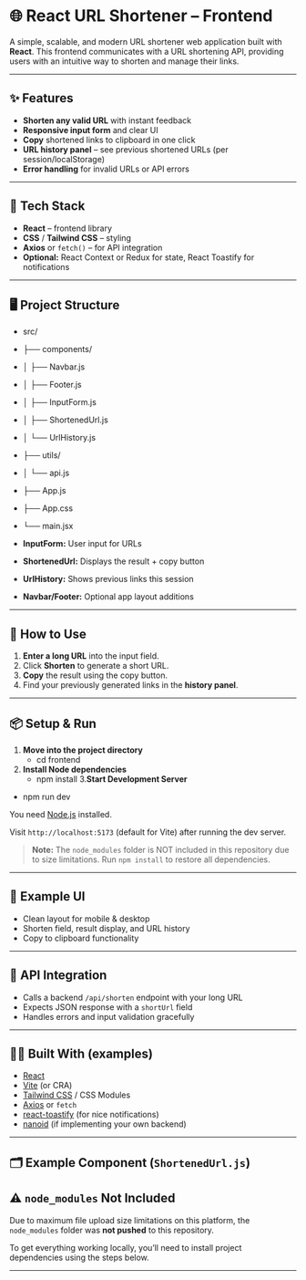 # 🌐 React URL Shortener – Frontend

A simple, scalable, and modern URL shortener web application built with **React**. This frontend communicates with a URL shortening API, providing users with an intuitive way to shorten and manage their links.

---

## ✨ Features

- **Shorten any valid URL** with instant feedback
- **Responsive input form** and clear UI
- **Copy** shortened links to clipboard in one click
- **URL history panel** – see previous shortened URLs (per session/localStorage)
- **Error handling** for invalid URLs or API errors

---

## 🚀 Tech Stack

- **React** – frontend library
- **CSS** / **Tailwind CSS** – styling
- **Axios** or `fetch()` – for API integration
- **Optional:** React Context or Redux for state, React Toastify for notifications

---

## 🖥️ Project Structure

- src/
- ├── components/
- │ ├── Navbar.js
- │ ├── Footer.js
- │ ├── InputForm.js
- │ ├── ShortenedUrl.js
- │ └── UrlHistory.js
- ├── utils/
- │ └── api.js
- ├── App.js
- ├── App.css
- └── main.jsx

- **InputForm:** User input for URLs
- **ShortenedUrl:** Displays the result + copy button
- **UrlHistory:** Shows previous links this session
- **Navbar/Footer:** Optional app layout additions

---

## 📝 How to Use

1. **Enter a long URL** into the input field.
2. Click **Shorten** to generate a short URL.
3. **Copy** the result using the copy button.
4. Find your previously generated links in the **history panel**.

---

## 📦 Setup & Run

1. **Move into the project directory**
   - cd frontend
2. **Install Node dependencies**
   - npm install
3.**Start Development Server**
  - npm run dev

You need [Node.js](https://nodejs.org/) installed.


Visit `http://localhost:5173` (default for Vite) after running the dev server.

> **Note:** The `node_modules` folder is NOT included in this repository due to size limitations. Run `npm install` to restore all dependencies.

---

## 🔗 Example UI

- Clean layout for mobile & desktop
- Shorten field, result display, and URL history
- Copy to clipboard functionality

---

## 🚦 API Integration

- Calls a backend `/api/shorten` endpoint with your long URL
- Expects JSON response with a `shortUrl` field
- Handles errors and input validation gracefully

---

## 👨‍💻 Built With (examples)

- [React](https://react.dev/)
- [Vite](https://vitejs.dev/) (or CRA)
- [Tailwind CSS](https://tailwindcss.com/) / CSS Modules
- [Axios](https://axios-http.com/) or `fetch`
- [react-toastify](https://fkhadra.github.io/react-toastify/) (for nice notifications)
- [nanoid](https://github.com/ai/nanoid) (if implementing your own backend)

---

## 🗂️ Example Component (`ShortenedUrl.js`)



## ⚠️ `node_modules` Not Included

Due to maximum file upload size limitations on this platform, the `node_modules` folder was **not pushed** to this repository.

To get everything working locally, you’ll need to install project dependencies using the steps below.

---

